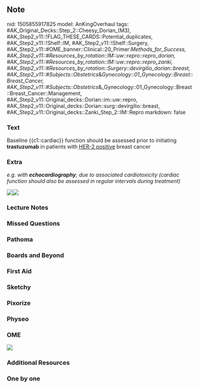 ## Note
nid: 1505855917825
model: AnKingOverhaul
tags: #AK_Original_Decks::Step_2::Cheesy_Dorian_(M3), #AK_Step2_v11::!FLAG_THESE_CARDS::Potential_duplicates, #AK_Step2_v11::!Shelf::IM, #AK_Step2_v11::!Shelf::Surgery, #AK_Step2_v11::#OME_banner::Clinical::20_Primer:_Methods_for_Success, #AK_Step2_v11::#Resources_by_rotation::IM::uw::repro::repro_dorian, #AK_Step2_v11::#Resources_by_rotation::IM::uw::repro::repro_zanki, #AK_Step2_v11::#Resources_by_rotation::Surgery::devirgilio_dorian::breast, #AK_Step2_v11::#Subjects::Obstetrics_&_Gynecology::01_Gynecology::Breast::Breast_Cancer, #AK_Step2_v11::#Subjects::Obstetrics_&_Gynecology::01_Gynecology::Breast::Breast_Cancer::Management, #AK_Step2_v11::Original_decks::Dorian::im::uw::repro, #AK_Step2_v11::Original_decks::Dorian::surg::devirgilio::breast, #AK_Step2_v11::Original_decks::Zanki_Step_2::IM::Repro
markdown: false

### Text
Baseline {{c1::cardiac}} function should be assessed prior to
initiating <b>trastuzumab</b> in patients with <u>HER-2
positive</u> breast cancer

### Extra
<i>e.g. with <b>echocardiography</b>; due to associated
cardiotoxicity (cardiac function should also be assessed in regular
intervals during treatment)</i>
<div>
  <div><img src="asdsafsdg.png"><img src=
  "paste-22166326214659%20(1).jpg"></div>
</div>

### Lecture Notes


### Missed Questions


### Pathoma


### Boards and Beyond


### First Aid


### Sketchy


### Pixorize


### Physeo


### OME
<div class="ome-widget">
  <a href="https://onlinemeded.org/spa/surgery?ref=anki"><img src=
  "_OME_AnkiFlashcards_Topic_3.png"></a>
</div>

### Additional Resources


### One by one

